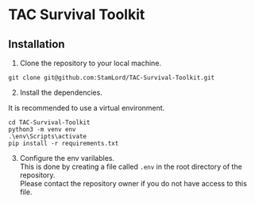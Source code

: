 # TAC Survival Toolkit

## Installation

1. Clone the repository to your local machine.

```
git clone git@github.com:StamLord/TAC-Survival-Toolkit.git
```

2. Install the dependencies.

It is recommended to use a virtual environment.

```
cd TAC-Survival-Toolkit
python3 -m venv env
.\env\Scripts\activate
pip install -r requirements.txt
```

3. Configure the env varilables.  
   This is done by creating a file called `.env` in the root directory of the repository.  
   Please contact the repository owner if you do not have access to this file.
